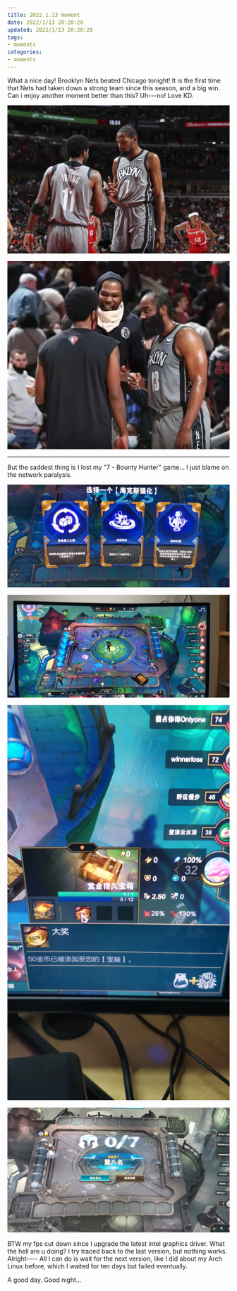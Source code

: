 ```yaml
---
title: 2022.1.13 moment
date: 2022/1/13 20:20:20
updated: 2022/1/13 20:20:20
tags:
- moments
categories:
- moments
---
```


What a nice day! Brooklyn Nets beated Chicago tonight! It is the first time that Nets had taken down a strong team since this season, and a big win. Can i enjoy another moment better than this? Uh---no! Love KD.

<!--more-->

![](2022-1-13/2022-1-13_1.jpg)

![](2022-1-13/2022-1-13_2.jpg)

------

But the saddest thing is I lost my "7 - Bounty Hunter" game... I just blame on the network paralysis. 

![](2022-1-13/2022-1-13_3.jpg)

![](2022-1-13/2022-1-13_4.jpg)

![](2022-1-13/2022-1-13_5.jpg)

![](2022-1-13/2022-1-13_6.jpg)

BTW my fps cut down since I upgrade the latest intel graphics driver. What the hell are u doing? I try traced back to the last version, but nothing works. Alright---- All I can do is wait for the next version, like I did about my Arch Linux before, which I waited for ten days but failed eventually.

A good day. Good night...

